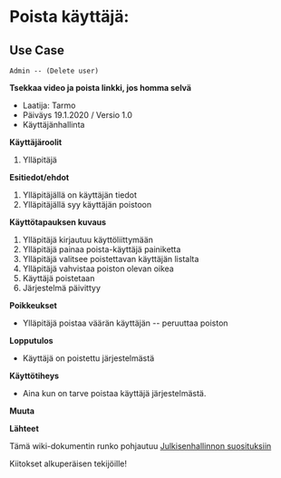 # Poista käyttäjä:
## Use Case 


```plantuml
Admin -- (Delete user)
```

__Tsekkaa video ja poista linkki, jos homma selvä__
* Laatija: Tarmo
* Päiväys 19.1.2020 / Versio 1.0 
* Käyttäjänhallinta
	
**Käyttäjäroolit**	

1. Ylläpitäjä

**Esitiedot/ehdot**	

1. Ylläpitäjällä on käyttäjän tiedot 
2. Ylläpitäjällä syy käyttäjän poistoon

**Käyttötapauksen kuvaus**

1. Ylläpitäjä kirjautuu käyttöliittymään
2. Ylläpitäjä painaa poista-käyttäjä painiketta
3. Ylläpitäjä valitsee poistettavan käyttäjän listalta
4. Ylläpitäjä vahvistaa poiston olevan oikea
5. Käyttäjä poistetaan
6. Järjestelmä päivittyy

**Poikkeukset**
 
* Ylläpitäjä poistaa väärän käyttäjän -- peruuttaa poiston	

	
**Lopputulos**	

* Käyttäjä on poistettu järjestelmästä

**Käyttötiheys** 

* Aina kun on tarve poistaa käyttäjä järjestelmästä.

**Muuta**	


**Lähteet**

Tämä wiki-dokumentin runko pohjautuu [Julkisenhallinnon suosituksiin](http://www.jhs-suositukset.fi/web/guest/jhs/recommendations/173)

Kiitokset alkuperäisen tekijöille!

